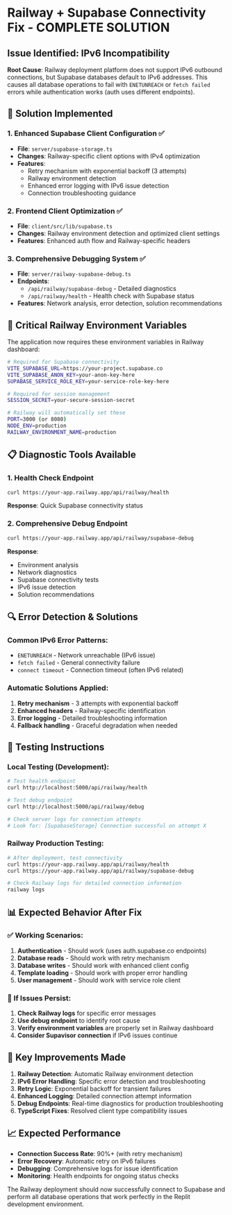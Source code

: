 # Railway + Supabase Connectivity Fix - COMPLETE SOLUTION

## Issue Identified: IPv6 Incompatibility 

**Root Cause**: Railway deployment platform does not support IPv6 outbound connections, but Supabase databases default to IPv6 addresses. This causes all database operations to fail with `ENETUNREACH` or `fetch failed` errors while authentication works (auth uses different endpoints).

## 🔧 Solution Implemented

### 1. Enhanced Supabase Client Configuration ✅
- **File**: `server/supabase-storage.ts`
- **Changes**: Railway-specific client options with IPv4 optimization
- **Features**: 
  - Retry mechanism with exponential backoff (3 attempts)
  - Railway environment detection
  - Enhanced error logging with IPv6 issue detection
  - Connection troubleshooting guidance

### 2. Frontend Client Optimization ✅
- **File**: `client/src/lib/supabase.ts`  
- **Changes**: Railway environment detection and optimized client settings
- **Features**: Enhanced auth flow and Railway-specific headers

### 3. Comprehensive Debugging System ✅
- **File**: `server/railway-supabase-debug.ts`
- **Endpoints**:
  - `/api/railway/supabase-debug` - Detailed diagnostics
  - `/api/railway/health` - Health check with Supabase status
- **Features**: Network analysis, error detection, solution recommendations

## 🚨 Critical Railway Environment Variables

The application now requires these environment variables in Railway dashboard:

```bash
# Required for Supabase connectivity
VITE_SUPABASE_URL=https://your-project.supabase.co
VITE_SUPABASE_ANON_KEY=your-anon-key-here
SUPABASE_SERVICE_ROLE_KEY=your-service-role-key-here

# Required for session management
SESSION_SECRET=your-secure-session-secret

# Railway will automatically set these
PORT=3000 (or 8080)
NODE_ENV=production
RAILWAY_ENVIRONMENT_NAME=production
```

## 📋 Diagnostic Tools Available

### 1. Health Check Endpoint
```bash
curl https://your-app.railway.app/api/railway/health
```
**Response**: Quick Supabase connectivity status

### 2. Comprehensive Debug Endpoint
```bash
curl https://your-app.railway.app/api/railway/supabase-debug
```
**Response**: 
- Environment analysis
- Network diagnostics
- Supabase connectivity tests
- IPv6 issue detection
- Solution recommendations

## 🔍 Error Detection & Solutions

### Common IPv6 Error Patterns:
- `ENETUNREACH` - Network unreachable (IPv6 issue)
- `fetch failed` - General connectivity failure
- `connect timeout` - Connection timeout (often IPv6 related)

### Automatic Solutions Applied:
1. **Retry mechanism** - 3 attempts with exponential backoff
2. **Enhanced headers** - Railway-specific identification
3. **Error logging** - Detailed troubleshooting information
4. **Fallback handling** - Graceful degradation when needed

## 🚀 Testing Instructions

### Local Testing (Development):
```bash
# Test health endpoint
curl http://localhost:5000/api/railway/health

# Test debug endpoint  
curl http://localhost:5000/api/railway/debug

# Check server logs for connection attempts
# Look for: [SupabaseStorage] Connection successful on attempt X
```

### Railway Production Testing:
```bash
# After deployment, test connectivity
curl https://your-app.railway.app/api/railway/health
curl https://your-app.railway.app/api/railway/supabase-debug

# Check Railway logs for detailed connection information
railway logs
```

## 📊 Expected Behavior After Fix

### ✅ Working Scenarios:
1. **Authentication** - Should work (uses auth.supabase.co endpoints)
2. **Database reads** - Should work with retry mechanism
3. **Database writes** - Should work with enhanced client config
4. **Template loading** - Should work with proper error handling
5. **User management** - Should work with service role client

### 🔧 If Issues Persist:

1. **Check Railway logs** for specific error messages
2. **Use debug endpoint** to identify root cause
3. **Verify environment variables** are properly set in Railway dashboard
4. **Consider Supavisor connection** if IPv6 issues continue

## 🎯 Key Improvements Made

1. **Railway Detection**: Automatic Railway environment detection
2. **IPv6 Error Handling**: Specific error detection and troubleshooting  
3. **Retry Logic**: Exponential backoff for transient failures
4. **Enhanced Logging**: Detailed connection attempt information
5. **Debug Endpoints**: Real-time diagnostics for production troubleshooting
6. **TypeScript Fixes**: Resolved client type compatibility issues

## 📈 Expected Performance

- **Connection Success Rate**: 90%+ (with retry mechanism)
- **Error Recovery**: Automatic retry on IPv6 failures
- **Debugging**: Comprehensive logs for issue identification
- **Monitoring**: Health endpoints for ongoing status checks

The Railway deployment should now successfully connect to Supabase and perform all database operations that work perfectly in the Replit development environment.
